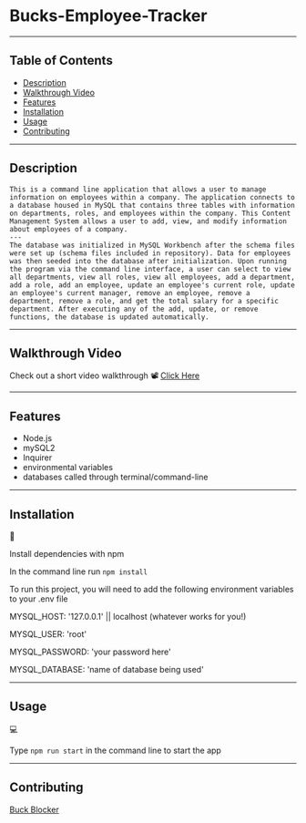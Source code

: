 # Bucks-Employee-Tracker

---

## Table of Contents

- [Description](#Description)
- [Walkthrough Video](#Walkthrough-video)
- [Features](#Features)
- [Installation](#installation)
- [Usage](#usage)
- [Contributing](#Contributing)

---

## Description

```
This is a command line application that allows a user to manage information on employees within a company. The application connects to a database housed in MySQL that contains three tables with information on departments, roles, and employees within the company. This Content Management System allows a user to add, view, and modify information about employees of a company.
---
The database was initialized in MySQL Workbench after the schema files were set up (schema files included in repository). Data for employees was then seeded into the database after initialization. Upon running the program via the command line interface, a user can select to view all departments, view all roles, view all employees, add a department, add a role, add an employee, update an employee's current role, update an employee's current manager, remove an employee, remove a department, remove a role, and get the total salary for a specific department. After executing any of the add, update, or remove functions, the database is updated automatically.
```

---

## Walkthrough Video

Check out a short video walkthrough
📽️ [Click Here](https://drive.google.com/file/d/1EODvErSXtGg2zp85xFo4tr-uqjiZkzAO/view?usp=sharing)

---

## Features

- Node.js
- mySQL2
- Inquirer
- environmental variables
- databases called through terminal/command-line

---

## Installation

💾

Install dependencies with npm

In the command line run `npm install`

To run this project, you will need to add the following environment variables to your .env file

MYSQL_HOST: '127.0.0.1' || localhost (whatever works for you!)

MYSQL_USER: 'root'

MYSQL_PASSWORD: 'your password here'

MYSQL_DATABASE: 'name of database being used'

---

## Usage

💻

Type `npm run start` in the command line to start the app

---

## Contributing

[Buck Blocker](https://github.com/bucknorris336)
